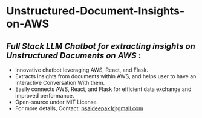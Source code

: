 # Unstructured-Document-Insights-on-AWS
## _Full Stack LLM Chatbot for extracting insights on Unstructured Documents on AWS_ : 
- Innovative chatbot leveraging AWS, React, and Flask.
- Extracts insights from documents within AWS, and helps user to have an Interactive Conversation With them.
- Easily connects AWS, React, and Flask for efficient data exchange and improved performance.
- Open-source under MIT License. 
- For more details, Contact: psaideepak1@gmail.com
